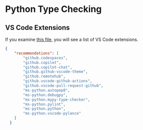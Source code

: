 # Python Type Checking

## VS Code Extensions
If you examine [this file](./.vscode/extensions.json), you will see a list of VS Code extensions.

```JSON
{
    "recommendations": [
        "github.codespaces",
        "github.copilot",
        "github.copilot-chat",
        "github.github-vscode-theme",
        "github.remotehub",
        "github.vscode-github-actions",
        "github.vscode-pull-request-github",
        "ms-python.autopep8",
        "ms-python.debugpy",
        "ms-python.mypy-type-checker",
        "ms-python.pylint",
        "ms-python.python",
        "ms-python.vscode-pylance"    
    ]
  }
```
